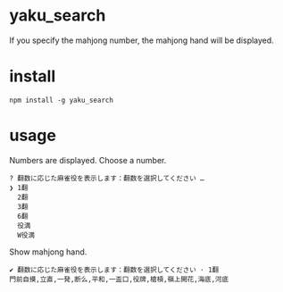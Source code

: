 # yaku_search
If you specify the mahjong number, the mahjong hand will be displayed.

# install
```
npm install -g yaku_search
```

# usage
Numbers are displayed.
Choose a number.
```
? 翻数に応じた麻雀役を表示します：翻数を選択してください … 
❯ 1翻
  2翻
  3翻
  6翻
  役満
  W役満
```
Show mahjong hand.
```
✔ 翻数に応じた麻雀役を表示します：翻数を選択してください · 1翻
門前自摸,立直,一発,断么,平和,一盃口,役牌,槍槓,嶺上開花,海底,河底
```
